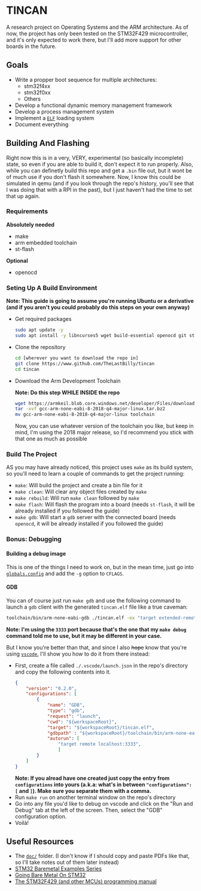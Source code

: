 # TINCAN
A research project on Operating Systems and the ARM architecture. As of now, the project has only been tested on the STM32F429 microcontroller, and it's only expected to work there, but I'll add more support for other boards in the future.

## Goals
- Write a propper boot sequence for multiple architectures:
    - stm32f4xx
    - stm32f0xx
    - Others
- Develop a functional dynamic memory management framework
- Develop a process management system
- Implement a [`ELF`](https://en.wikipedia.org/wiki/Executable_and_Linkable_Format) loading system
- Document everything

## Building And Flashing
Right now this is in a very, VERY, experimental (so basically incomplete) state, so even if you are able to build it, don't expect it to run properly. Also, while you can definetly build this repo and get a `.bin` file out, but it wont be of much use if you don't flash it somewhere. Now, I know this could be simulated in qemu (and if you look through the repo's history, you'll see that I was doing that with a RPI in the past), but I just haven't had the time to set that up again.

### Requirements
**Absolutely needed**
- make
- arm embedded toolchain
- st-flash

**Optional**
- openocd

### Seting Up A Build Environment
**Note: This guide is going to assume you're running Ubuntu or a derivative (and if you aren't you could probably do this steps on your own anyway)**
- Get required packages
    ```bash
    sudo apt update -y
    sudo apt install -y libncurses5 wget build-essential openocd git stlink-tools
    ```
- Clone the repository
    ```bash
    cd [wherever you want to download the repo in]
    git clone https://www.github.com/TheLastBilly/tincan
    cd tincan
    ```
- Download the Arm Development Toolchain

    **Note: Do this step WHILE INSIDE the repo**
    ```bash
    wget https://armkeil.blob.core.windows.net/developer/Files/downloads/gnu-rm/8-2018q4/gcc-arm-none-eabi-8-2018-q4-major-linux.tar.bz2
    tar -xvf gcc-arm-none-eabi-8-2018-q4-major-linux.tar.bz2
    mv gcc-arm-none-eabi-8-2018-q4-major-linux toolchain
    ```
    Now, you can use whatever version of the toolchain you like, but keep in mind, I'm using the 2018 major release, so I'd recommend you stick with that one as much as possible

### Build The Project
AS you may have already noticed, this project uses `make` as its build system, so you'll need to learn a couple of commands to get the project running:
- `make`: Will build the project and create a bin file for it
- `make clean`: Will clear any object files created by `make`
- `make rebuild`: Will run `make clean` followed by `make`
- `make flash`: Will flash the program into a board (needs `st-flash`, it will be already installed if you followed the guide)
- `make gdb`: Will start a `gdb` server with the connected board (needs `openocd`, it will be already installed if you followed the guide)

### Bonus: Debugging
#### Building a debug image
This is one of the things I need to work on, but in the mean time, just go into [`globals.config`](./globals.config) and add the `-g` option to `CFLAGS`.

#### GDB
You can of course just run `make gdb` and use the following command to launch a `gdb` client with the generated `tincan.elf` file like a true caveman:
```bash
toolchain/bin/arm-none-eabi-gdb ./tincan.elf -ex "target extended-remote localhost:3333"
```

**Note: I'm using the `3333` port because that's the one that my `make debug` command told me to use, but it may be different in your case.**

But I know you're better than that, and since I also ~~hope~~ know that you're using [`vscode`](https://code.visualstudio.com/), I'll show you how to do it from there instead:

- First, create a file called `./.vscode/launch.json` in the repo's directory and copy the following contents into it.
    ```json
    {
        "version": "0.2.0",
        "configurations": [
            {
                "name": "GDB",
                "type": "gdb",
                "request": "launch",
                "cwd": "${workspaceRoot}",
                "target": "${workspaceRoot}/tincan.elf",
                "gdbpath" : "${workspaceRoot}/toolchain/bin/arm-none-eabi-gdb",
                "autorun": [
                    "target remote localhost:3333",
                    ]
            }
        ]
    }
    ```
    **Note: If you alread have one created just copy the entry from `configurations` into yours (a.k.a: what's in between `"configurations": [` and `]`). Make sure you separate them with a comma.**
- Run `make run` on another terminal window on the repo's directory
- Go into any file you'd like to debug on vscode and click on the "Run and Debug" tab at the left of the screen. Then, select the "GDB" configuration option.
- Voilà!

## Useful Resources
- The [`doc/`]("docs/") folder. (I don't know if I should copy and paste PDFs like that, so I'll take notes out of them later instead)
- [STM32 Baremetal Examples Series](https://vivonomicon.com/category/stm32_baremetal_examples/)
- [Going Bare Metal On STM32](https://karooza.net/going-bare-metal-on-stm32)
- [The STM32F429 (and other MCUs) programming manual](https://www.st.com/resource/en/reference_manual/dm00031020-stm32f405-415-stm32f407-417-stm32f427-437-and-stm32f429-439-advanced-arm-based-32-bit-mcus-stmicroelectronics.pdf)